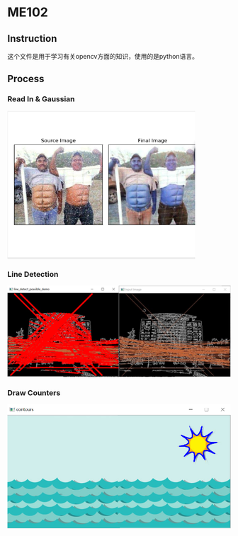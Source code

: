 # ME102

## Instruction

这个文件是用于学习有关opencv方面的知识，使用的是python语言。

## Process

### Read In & Gaussian

![image-20200304223611326](README.assets/image-20200304223611326.png)

### Line Detection

![image-20200304224052468](README.assets/image-20200304224052468.png)

### Draw Counters

![image-20200304224342314](README.assets/image-20200304224342314.png)